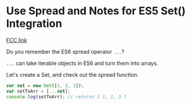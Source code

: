 # Use Spread and Notes for ES5 Set() Integration

[FCC link](https://www.freecodecamp.org/learn/coding-interview-prep/data-structures/use-spread-and-notes-for-es5-set-integration)

Do you remember the ES6 spread operator `...`?

`...` can take iterable objects in ES6 and turn them into arrays.

Let's create a Set, and check out the spread function.

```js
var set = new Set([1, 2, 3]);
var setToArr = [...set];
console.log(setToArr); // returns [ 1, 2, 3 ]
```
